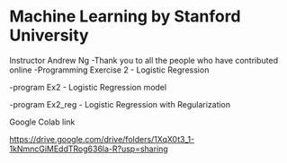 
# Machine Learning by Stanford University
Instructor Andrew Ng
-Thank you to all the people who have contributed online
-Programming Exercise 2 - Logistic Regression

-program Ex2 - Logistic Regression model 

-program Ex2_reg - Logistic Regression with Regularization 

Google Colab link

https://drive.google.com/drive/folders/1XqX0t3_1-1kNmncGiMEddTRog636la-R?usp=sharing

